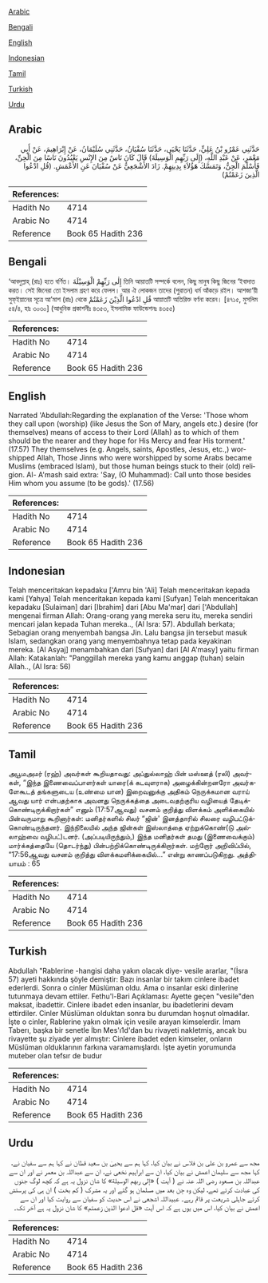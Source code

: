 [Arabic](#arabic)

[Bengali](#bengali)

[English](#english)

[Indonesian](#indonesian)

[Tamil](#tamil)

[Turkish](#turkish)

[Urdu](#urdu)

## Arabic


<div dir="rtl" lang="ar" style={{fontSize:'larger',backgroundColor:'#f8f9fa',padding:20}}>
حَدَّثَنِي عَمْرُو بْنُ عَلِيٍّ، حَدَّثَنَا يَحْيَى، حَدَّثَنَا سُفْيَانُ، حَدَّثَنِي سُلَيْمَانُ، عَنْ إِبْرَاهِيمَ، عَنْ أَبِي مَعْمَرٍ، عَنْ عَبْدِ اللَّهِ، ‏(‏إِلَى رَبِّهِمِ الْوَسِيلَةَ‏)‏ قَالَ كَانَ نَاسٌ مِنَ الإِنْسِ يَعْبُدُونَ نَاسًا مِنَ الْجِنِّ، فَأَسْلَمَ الْجِنُّ، وَتَمَسَّكَ هَؤُلاَءِ بِدِينِهِمْ‏.‏ زَادَ الأَشْجَعِيُّ عَنْ سُفْيَانَ عَنِ الأَعْمَشِ‏.‏ ‏(‏قُلِ ادْعُوا الَّذِينَ زَعَمْتُمْ‏)‏
</div>
<div style={{backgroundColor:'#f8f9fa',padding:20, marginBottom: 10}}><table> <thead> <tr> <th>References:</th> <th></th> </tr> </thead> <tbody><tr><td>Hadith No</td><td>4714</td></tr><tr><td>Arabic No</td><td>4714</td></tr><tr><td>Reference</td><td>Book 65 Hadith 236</td></tr></tbody></table></div>

## Bengali


<div dir="ltr" lang="bn" style={{fontSize:'larger',backgroundColor:'#f8f9fa',padding:20}}>
‘আবদুল্লাহ্ (রাঃ) হতে বর্ণিত। إِلٰى رَبِّهِمْ الْوَسِيْلَةَ তিনি আয়াতটি সম্পর্কে বলেন, কিছু মানুষ কিছু জিনের ‘ইবাদাত করত। সেই জিনেরা তো ইসলাম গ্রহণ করে ফেলল। আর ঐ লোকজন তাদের (পুরাতন) ধর্ম আঁকড়ে রইল। আশজা‘য়ী সুফ্ইয়ানের সূত্রে আ’মাশ (রাঃ) থেকে قُلِ ادْعُوا الَّذِيْنَ زَعَمْتُمْ আয়াতটি অতিরিক্ত বর্ণনা করেন। [৪৭১৫, মুসলিম ৫৪/৪, হাঃ ৩০৩০] (আধুনিক প্রকাশনীঃ ৪৩৫৩, ইসলামিক ফাউন্ডেশনঃ ৪৩৫৫)
</div>
<div style={{backgroundColor:'#f8f9fa',padding:20, marginBottom: 10}}><table> <thead> <tr> <th>References:</th> <th></th> </tr> </thead> <tbody><tr><td>Hadith No</td><td>4714</td></tr><tr><td>Arabic No</td><td>4714</td></tr><tr><td>Reference</td><td>Book 65 Hadith 236</td></tr></tbody></table></div>

## English


<div dir="ltr" lang="en" style={{fontSize:'larger',backgroundColor:'#f8f9fa',padding:20}}>
Narrated 'Abdullah:Regarding the explanation of the Verse: 'Those whom they call upon (worship) (like Jesus the Son of Mary, angels etc.) desire (for themselves) means of access to their Lord (Allah) as to which of them should be the nearer and they hope for His Mercy and fear His torment.' (17.57) They themselves (e.g. Angels, saints, Apostles, Jesus, etc.,) worshipped Allah, Those Jinns who were worshipped by some Arabs became Muslims (embraced Islam), but those human beings stuck to their (old) religion. Al- A'mash said extra: 'Say, (O Muhammad): Call unto those besides Him whom you assume (to be gods).' (17.56)
</div>
<div style={{backgroundColor:'#f8f9fa',padding:20, marginBottom: 10}}><table> <thead> <tr> <th>References:</th> <th></th> </tr> </thead> <tbody><tr><td>Hadith No</td><td>4714</td></tr><tr><td>Arabic No</td><td>4714</td></tr><tr><td>Reference</td><td>Book 65 Hadith 236</td></tr></tbody></table></div>

## Indonesian


<div dir="ltr" lang="id" style={{fontSize:'larger',backgroundColor:'#f8f9fa',padding:20}}>
Telah menceritakan kepadaku ['Amru bin 'Ali] Telah menceritakan kepada kami [Yahya] Telah menceritakan kepada kami [Sufyan] Telah menceritakan kepadaku [Sulaiman] dari [Ibrahim] dari [Abu Ma'mar] dari ['Abdullah] mengenai firman Allah: Orang-orang yang mereka seru itu, mereka sendiri mencari jalan kepada Tuhan mereka.., (Al Isra: 57). Abdullah berkata; Sebagian orang menyembah bangsa Jin. Lalu bangsa jin tersebut masuk Islam, sedangkan orang yang menyembahnya tetap pada keyakinan mereka. [Al Asyaj] menambahkan dari [Sufyan] dari [Al A'masy] yaitu firman Allah: Katakanlah: "Panggillah mereka yang kamu anggap (tuhan) selain Allah.., (Al Isra: 56)
</div>
<div style={{backgroundColor:'#f8f9fa',padding:20, marginBottom: 10}}><table> <thead> <tr> <th>References:</th> <th></th> </tr> </thead> <tbody><tr><td>Hadith No</td><td>4714</td></tr><tr><td>Arabic No</td><td>4714</td></tr><tr><td>Reference</td><td>Book 65 Hadith 236</td></tr></tbody></table></div>

## Tamil


<div dir="ltr" lang="ta" style={{fontSize:'larger',backgroundColor:'#f8f9fa',padding:20}}>
அபூமஅமர் (ரஹ்) அவர்கள் கூறியதாவது: அப்துல்லாஹ் பின் மஸ்ஊத் (ரலி) அவர்கள், “இந்த இணைவைப்பாளர்கள் யாரை(க் கடவுளராக) அழைக்கின்றனரோ அவர்களேகூடத் தங்களுடைய (உண்மை யான) இறைவனுக்கு அதிகம் நெருக்கமான வராய் ஆவது யார் என்பதற்காக அவனது நெருக்கத்தை அடைவதற்குரிய வழியைத் தேடிக்கொண்டிருக்கிறார்கள்” எனும் (17:57ஆவது) வசனம் குறித்து விளக்கம் அளிக்கையில் பின்வருமாறு கூறினார்கள்: மனிதர்களில் சிலர் “ஜின்' இனத்தாரில் சிலரை வழிபட்டுக்கொண்டிருந்தனர். இந்நிலையில் அந்த ஜின்கள் இஸ்லாத்தை ஏற்றுக்கொண்(டு அல்லாஹ்வை வழிபட்)டனர். (அப்படியிருந்தும்,) இந்த மனிதர்கள் தமது (இணைவைக்கும்) மார்க்கத்தையே (தொடர்ந்து) பின்பற்றிக்கொண்டிருக்கிறார்கள். மற்றோர் அறிவிப்பில், “17:56ஆவது வசனம் குறித்து விளக்கமளிக்கையில்...” என்று காணப்படுகிறது. அத்தியாயம் : 65
</div>
<div style={{backgroundColor:'#f8f9fa',padding:20, marginBottom: 10}}><table> <thead> <tr> <th>References:</th> <th></th> </tr> </thead> <tbody><tr><td>Hadith No</td><td>4714</td></tr><tr><td>Arabic No</td><td>4714</td></tr><tr><td>Reference</td><td>Book 65 Hadith 236</td></tr></tbody></table></div>

## Turkish


<div dir="ltr" lang="tr" style={{fontSize:'larger',backgroundColor:'#f8f9fa',padding:20}}>
Abdullah "Rablerine -hangisi daha yakın olacak diye- vesile ararlar, "(İsra 57) ayeti hakkında şöyle demiştir: Bazı insanlar bir takım cinlere ibadet ederlerdi. Sonra o cinler Müslüman oldu. Ama o insanlar eski dinlerine tutunmaya devam ettiler. Fethu'l-Bari Açıklaması: Ayette geçen "vesile"den maksat, ibadettir. Cinlere ibadet eden insanlar, bu ibadetlerini devam ettirdiler. Cinler Müslüman olduktan sonra bu durumdan hoşnut olmadılar. İşte o cinler, Rablerine yakın olmak için vesile arayan kimselerdir. İmam Taberı, başka bir senetle İbn Mes'ı1d'dan bu rivayeti nakletmiş, ancak bu rivayette şu ziyade yer almıştır: Cinlere ibadet eden kimseler, onların Müslüman olduklarının farkına varamamışlardı. İşte ayetin yorumunda muteber olan tefsır de budur
</div>
<div style={{backgroundColor:'#f8f9fa',padding:20, marginBottom: 10}}><table> <thead> <tr> <th>References:</th> <th></th> </tr> </thead> <tbody><tr><td>Hadith No</td><td>4714</td></tr><tr><td>Arabic No</td><td>4714</td></tr><tr><td>Reference</td><td>Book 65 Hadith 236</td></tr></tbody></table></div>

## Urdu


<div dir="rtl" lang="ur" style={{fontSize:'larger',backgroundColor:'#f8f9fa',padding:20}}>
مجھ سے عمرو بن علی بن فلاس نے بیان کیا، کہا ہم سے یحییٰ بن سعید قطان نے کہا ہم سے سفیان نے، کہا مجھ سے سلیمان اعمش نے بیان کیا، ان سے ابراہیم نخعی نے، ان سے عبداللہ بن معمر نے اور ان سے عبداللہ بن مسعود رضی اللہ عنہ نے ( آیت ) «إلى ربهم الوسيلة‏» کا شان نزول یہ ہے کہ کچھ لوگ جنوں کی عبادت کرتے تھے، لیکن وہ جِن بعد میں مسلمان ہو گئے اور یہ مشرک ( کم بخت ) ان ہی کی پرستش کرتے جاہلی شریعت پر قائم رہے۔ عبیداللہ اشجعی نے اس حدیث کو سفیان سے روایت کیا اور ان سے اعمش نے بیان کیا، اس میں یوں ہے کہ اس آیت «قل ادعوا الذين زعمتم‏» کا شان نزول یہ ہے آخر تک۔
</div>
<div style={{backgroundColor:'#f8f9fa',padding:20, marginBottom: 10}}><table> <thead> <tr> <th>References:</th> <th></th> </tr> </thead> <tbody><tr><td>Hadith No</td><td>4714</td></tr><tr><td>Arabic No</td><td>4714</td></tr><tr><td>Reference</td><td>Book 65 Hadith 236</td></tr></tbody></table></div>